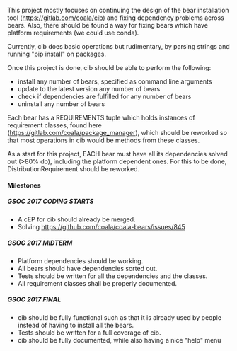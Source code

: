This project mostly focuses on continuing the design of the
bear installation tool (https://gitlab.com/coala/cib) and fixing
dependency problems across bears. Also, there should be found a way for
fixing bears which have platform requirements (we could use conda).

Currently, cib does basic operations but rudimentary, by parsing strings
and running "pip install" on packages.

Once this project is done, cib should be able to perform the following:

 - install any number of bears, specified as command line arguments
 - update to the latest version any number of bears
 - check if dependencies are fulfilled for any number of bears
 - uninstall any number of bears

Each bear has a REQUIREMENTS tuple which holds instances of requirement classes,
found here (https://gitlab.com/coala/package_manager), which should be
reworked so that most operations in cib would be methods from these classes.

As a start for this project, EACH bear must have all its dependencies solved
out (>80% do), including the platform dependent ones. For this to be done,
DistributionRequirement should be reworked.

#### Milestones

##### GSOC 2017 CODING STARTS

* A cEP for cib should already be merged.
* Solving https://github.com/coala/coala-bears/issues/845

##### GSOC 2017 MIDTERM

* Platform dependencies should be working.
* All bears should have dependencies sorted out.
* Tests should be written for all the dependencies and the classes.
* All requirement classes shall be properly documented.

##### GSOC 2017 FINAL

* cib should be fully functional such as that it is already used by people
  instead of having to install all the bears.
* Tests should be written for a full coverage of cib.
* cib should be fully documented, while also having a nice "help" menu
